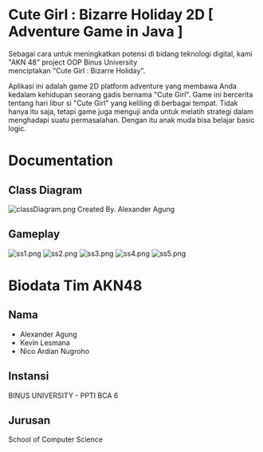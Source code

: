 # Cute Girl : Bizarre Holiday 2D [ Adventure Game in Java ]
 Sebagai cara untuk meningkatkan potensi di bidang teknologi digital, kami "AKN 48" project OOP Binus University  
 menciptakan "Cute Girl : Bizarre Holiday".

 Aplikasi ini adalah game 2D platform adventure yang membawa Anda kedalam kehidupan seorang gadis bernama "Cute Girl".
 Game ini bercerita tentang hari libur si "Cute Girl" yang keliling di berbagai tempat. Tidak hanya itu saja, tetapi game juga menguji
 anda untuk melatih strategi dalam menghadapi suatu permasalahan. Dengan itu anak muda bisa belajar basic logic.
 
# Documentation 
## Class Diagram
![classDiagram.png](https://github.com/NicoAN42/Cute-Girl-Bizarre-Holiday-Java/blob/master/classDiagram.png)
Created By. Alexander Agung

## Gameplay
![ss1.png](https://github.com/NicoAN42/Cute-Girl-Bizarre-Holiday-Java/blob/master/ss1.png)
![ss2.png](https://github.com/NicoAN42/Cute-Girl-Bizarre-Holiday-Java/blob/master/ss2.png)
![ss3.png](https://github.com/NicoAN42/Cute-Girl-Bizarre-Holiday-Java/blob/master/ss3.png)
![ss4.png](https://github.com/NicoAN42/Cute-Girl-Bizarre-Holiday-Java/blob/master/ss4.png)
![ss5.png](https://github.com/NicoAN42/Cute-Girl-Bizarre-Holiday-Java/blob/master/ss5.png)


# Biodata Tim AKN48
## Nama 
 + Alexander Agung
 + Kevin Lesmana
 + Nico Ardian Nugroho
## Instansi
  BINUS UNIVERSITY - PPTI BCA 6
## Jurusan
  School of Computer Science
